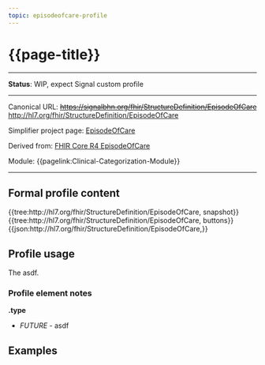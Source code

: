 ```yaml
---
topic: episodeofcare-profile
---
```


# {{page-title}}

---

**Status**:  WIP, expect Signal custom profile

---

Canonical URL: ~~https://signalbhn.org/fhir/StructureDefinition/EpisodeOfCare~~ http://hl7.org/fhir/StructureDefinition/EpisodeOfCare

Simplifier project page: [EpisodeOfCare](https://simplifier.net/signal-mso-fhir-profiles/)

Derived from: [FHIR Core R4 EpisodeOfCare](http://hl7.org/fhir/R4/episodeofcare.html)

Module:  {{pagelink:Clinical-Categorization-Module}}

---

## Formal profile content
<tabs>
	<tab title="Tree snapshot">
		{{tree:http://hl7.org/fhir/StructureDefinition/EpisodeOfCare, snapshot}}
	</tab>
	<tab title="Tree, diff/hybrid/snapshot">
		{{tree:http://hl7.org/fhir/StructureDefinition/EpisodeOfCare, buttons}}
	</tab>
	<tab title="JSON">
		{{json:http://hl7.org/fhir/StructureDefinition/EpisodeOfCare,}}
	</tab>
</tabs>

## Profile usage

The asdf.

### Profile element notes

**.type**
- *FUTURE* - asdf

## Examples

